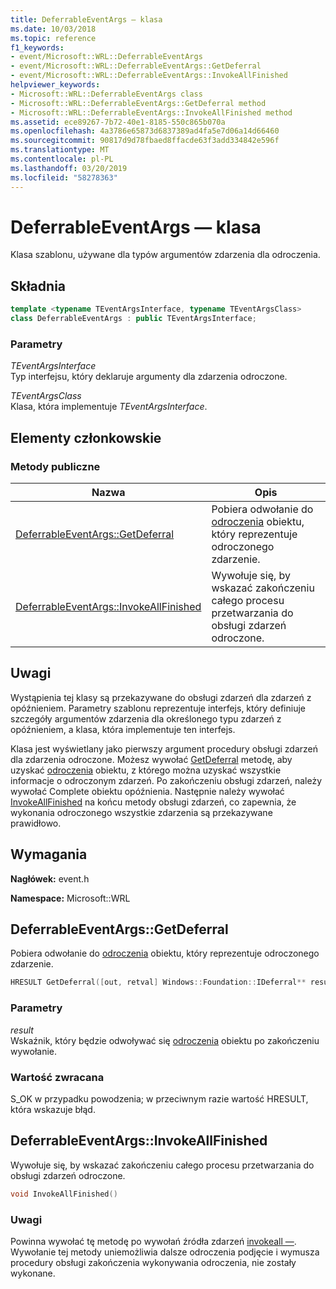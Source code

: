```yaml
---
title: DeferrableEventArgs — klasa
ms.date: 10/03/2018
ms.topic: reference
f1_keywords:
- event/Microsoft::WRL::DeferrableEventArgs
- event/Microsoft::WRL::DeferrableEventArgs::GetDeferral
- event/Microsoft::WRL::DeferrableEventArgs::InvokeAllFinished
helpviewer_keywords:
- Microsoft::WRL::DeferrableEventArgs class
- Microsoft::WRL::DeferrableEventArgs::GetDeferral method
- Microsoft::WRL::DeferrableEventArgs::InvokeAllFinished method
ms.assetid: ece89267-7b72-40e1-8185-550c865b070a
ms.openlocfilehash: 4a3786e65873d6837389ad4fa5e7d06a14d66460
ms.sourcegitcommit: 90817d9d78fbaed8ffacde63f3add334842e596f
ms.translationtype: MT
ms.contentlocale: pl-PL
ms.lasthandoff: 03/20/2019
ms.locfileid: "58278363"
---
```

# <a name="deferrableeventargs-class"></a>DeferrableEventArgs — klasa

Klasa szablonu, używane dla typów argumentów zdarzenia dla odroczenia.

## <a name="syntax"></a>Składnia

```cpp
template <typename TEventArgsInterface, typename TEventArgsClass>
class DeferrableEventArgs : public TEventArgsInterface;
```

### <a name="parameters"></a>Parametry

*TEventArgsInterface*<br/>
Typ interfejsu, który deklaruje argumenty dla zdarzenia odroczone.

*TEventArgsClass*<br/>
Klasa, która implementuje *TEventArgsInterface*.

## <a name="members"></a>Elementy członkowskie

### <a name="public-methods"></a>Metody publiczne

Nazwa                                                         | Opis
------------------------------------------------------------ | -----------------------------------------------------------------------------------------------------------------------------
[DeferrableEventArgs::GetDeferral](#getdeferral)             | Pobiera odwołanie do [odroczenia](/uwp/api/windows.foundation.deferral) obiektu, który reprezentuje odroczonego zdarzenie.
[DeferrableEventArgs::InvokeAllFinished](#invokeallfinished) | Wywołuje się, by wskazać zakończeniu całego procesu przetwarzania do obsługi zdarzeń odroczone.

## <a name="remarks"></a>Uwagi

Wystąpienia tej klasy są przekazywane do obsługi zdarzeń dla zdarzeń z opóźnieniem. Parametry szablonu reprezentuje interfejs, który definiuje szczegóły argumentów zdarzenia dla określonego typu zdarzeń z opóźnieniem, a klasa, która implementuje ten interfejs.

Klasa jest wyświetlany jako pierwszy argument procedury obsługi zdarzeń dla zdarzenia odroczone. Możesz wywołać [GetDeferral](#getdeferral) metodę, aby uzyskać [odroczenia](/uwp/api/windows.foundation.deferral) obiektu, z którego można uzyskać wszystkie informacje o odroczonym zdarzeń. Po zakończeniu obsługi zdarzeń, należy wywołać Complete obiektu opóźnienia. Następnie należy wywołać [InvokeAllFinished](#invokeallfinished) na końcu metody obsługi zdarzeń, co zapewnia, że wykonania odroczonego wszystkie zdarzenia są przekazywane prawidłowo.

## <a name="requirements"></a>Wymagania

**Nagłówek:** event.h

**Namespace:** Microsoft::WRL

## <a name="getdeferral"></a>DeferrableEventArgs::GetDeferral

Pobiera odwołanie do [odroczenia](/uwp/api/windows.foundation.deferral) obiektu, który reprezentuje odroczonego zdarzenie.

```cpp
HRESULT GetDeferral([out, retval] Windows::Foundation::IDeferral** result)
```

### <a name="parameters"></a>Parametry

*result*<br/>
Wskaźnik, który będzie odwoływać się [odroczenia](/uwp/api/windows.foundation.deferral) obiektu po zakończeniu wywołanie.

### <a name="return-value"></a>Wartość zwracana

S_OK w przypadku powodzenia; w przeciwnym razie wartość HRESULT, która wskazuje błąd.

## <a name="invokeallfinished"></a>DeferrableEventArgs::InvokeAllFinished

Wywołuje się, by wskazać zakończeniu całego procesu przetwarzania do obsługi zdarzeń odroczone.

```cpp
void InvokeAllFinished()
```

### <a name="remarks"></a>Uwagi

Powinna wywołać tę metodę po wywołań źródła zdarzeń [invokeall —](eventsource-class.md#invokeall). Wywołanie tej metody uniemożliwia dalsze odroczenia podjęcie i wymusza procedury obsługi zakończenia wykonywania odroczenia, nie zostały wykonane.
